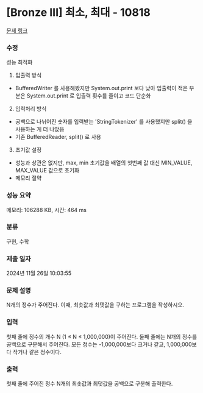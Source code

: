 # [Bronze III] 최소, 최대 - 10818 

[문제 링크](https://www.acmicpc.net/problem/10818) 

 ### 수정
<p>성능 최적화</p>

1. 입출력 방식
- BufferedWriter 를 사용해봤지만 System.out.print 보다 낮아 입출력이 적은 부분은 System.out.print 로 입출력 횟수를 줄이고 코드 단순화
2. 입력처리 방식
- 공백으로 나뉘어진 숫자를 입력받는 'StringTokenizer' 를 사용했지만 split() 을 사용하는 게 더 나았음
- 기존 BufferedReader, split() 로 사용
3. 초기값 설정
- 성능과 상관은 없지만, max, min 초기값을 배열의 첫번째 값 대신 MIN_VALUE, MAX_VALUE 값으로 초기화
- 메모리 절약
  
### 성능 요약

메모리: 106288 KB, 시간: 464 ms

### 분류

구현, 수학

### 제출 일자

2024년 11월 26일 10:03:55

### 문제 설명

<p>N개의 정수가 주어진다. 이때, 최솟값과 최댓값을 구하는 프로그램을 작성하시오.</p>

### 입력 

 <p>첫째 줄에 정수의 개수 N (1 ≤ N ≤ 1,000,000)이 주어진다. 둘째 줄에는 N개의 정수를 공백으로 구분해서 주어진다. 모든 정수는 -1,000,000보다 크거나 같고, 1,000,000보다 작거나 같은 정수이다.</p>

### 출력 

 <p>첫째 줄에 주어진 정수 N개의 최솟값과 최댓값을 공백으로 구분해 출력한다.</p>


